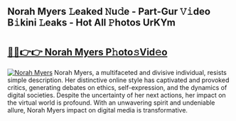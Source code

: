 ## Norah Myers 𝙻eaked 𝙽u𝚍e - Part-Gur 𝚅𝚒deo B𝚒kini 𝙻eaks - Hot All 𝙿hotos UrKYm

# <h2><a href="http://ld4nq4.urlbe.top/?page=Norah+Myers">🔗🔗👉👉 Norah Myers P𝚑oto𝚜Vid𝚎o</a></h2>

[![Norah Myers](https://i.imgur.com/eBuTRDB.gif)](http://ld4nq4.urlbe.top/?page=Norah+Myers)
Norah Myers, a multifaceted and divisive individual, resists simple description. Her distinctive online style has captivated and provoked critics, generating debates on ethics, self-expression, and the dynamics of digital societies. Despite the uncertainty of her next actions, her impact on the virtual world is profound. With an unwavering spirit and undeniable allure, Norah Myers impact on digital media is transformative.
